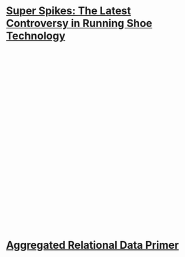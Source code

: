 <h1><div class="container">
    <p><a href="assets/super_spikes.pdf">Super Spikes: The Latest Controversy in Running Shoe Technology</a>
    </p>
</div></h1>
<br>
<embed src="/assets/super_spikes_did.png" width="800px" height="450px" />

<br>

<h1><div class="container">
    <p><a href="https://avisokay.shinyapps.io/uw_ard_viz/">Aggregated Relational Data Primer</a>
    </p>
</div></h1>
<br>
<embed src="/assets/ard.png" width="800px" height="875px" />
<br>

<br>